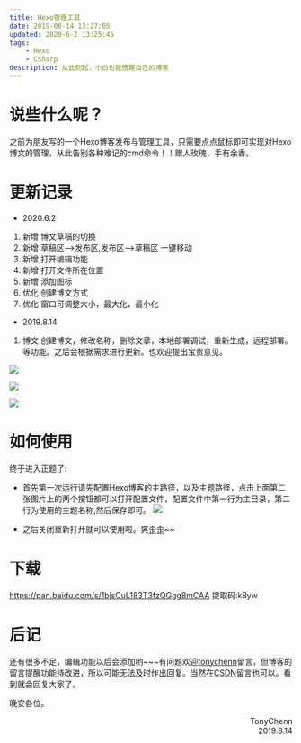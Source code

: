```yaml
---
title: Hexo管理工具
date: 2019-08-14 13:27:05
updated: 2020-6-2 13:25:45
tags: 
    - Hexo
    - CSharp
description: 从此刻起，小白也能搭建自己的博客
---
```


# 说些什么呢？
之前为朋友写的一个Hexo博客发布与管理工具，只需要点点鼠标即可实现对Hexo博文的管理，从此告别各种难记的cmd命令！！赠人玫瑰，手有余香。

# 更新记录
- 2020.6.2
1. 新增 博文草稿的切换
2. 新增 草稿区-->发布区,发布区-->草稿区 一键移动
3. 新增 打开编辑功能
4. 新增 打开文件所在位置
5. 新增 添加图标
6. 优化 创建博文方式
7. 优化 窗口可调整大小，最大化，最小化
- 2019.8.14
1. 博文
创建博文，修改名称，删除文章，本地部署调试，重新生成，远程部署。等功能。之后会根据需求进行更新。也欢迎提出宝贵意见。

![](https://cdn.jsdelivr.net/gh/TonyChenn/BlogPicture/2019/0814/file.png)

![](https://cdn.jsdelivr.net/gh/TonyChenn/BlogPicture/2019/0814/config.png)

![](https://cdn.jsdelivr.net/gh/TonyChenn/BlogPicture/2019/0814/menu.png)

# 如何使用
终于进入正题了:
- 首先第一次运行请先配置Hexo博客的主路径，以及主题路径，点击上面第二张图片上的两个按钮都可以打开配置文件，配置文件中第一行为主目录，第二行为使用的主题名称,然后保存即可。
![](https://cdn.jsdelivr.net/gh/TonyChenn/BlogPicture/2019/0814/tip.png)

- 之后关闭重新打开就可以使用啦。爽歪歪~~

# 下载
https://pan.baidu.com/s/1bjsCuL183T3fzQGgg8mCAA 提取码:k8yw

# 后记
还有很多不足，编辑功能以后会添加哟~~~有问题欢迎[tonychenn](https://tonychenn.cn)留言，但博客的留言提醒功能待改进，所以可能无法及时作出回复。当然在[CSDN](https://blog.csdn.net/u013284706)留言也可以。看到就会回复大家了。


晚安各位。
<div style="text-align:right">TonyChenn</br>2019.8.14</div>